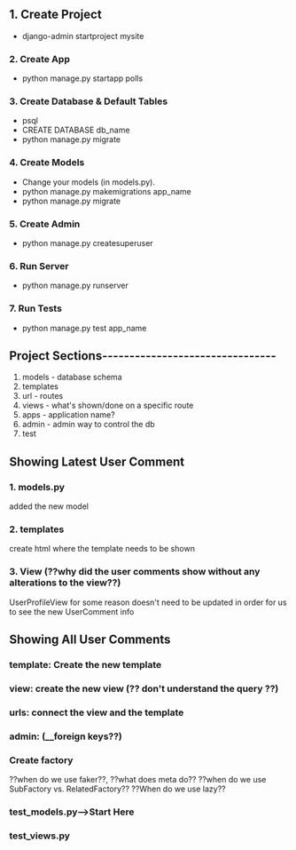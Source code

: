 ## 1. Create Project
- django-admin startproject mysite

### 2. Create App
- python manage.py startapp polls

### 3. Create Database & Default Tables
- psql 
- CREATE DATABASE db_name
- python manage.py migrate

### 4. Create Models
- Change your models (in models.py).
- python manage.py makemigrations app_name
- python manage.py migrate 

### 5. Create Admin
- python manage.py createsuperuser

### 6. Run Server
- python manage.py runserver

### 7. Run Tests
- python manage.py test app_name


## Project Sections--------------------------------
1. models - database schema
2. templates
3. url - routes
4. views - what's shown/done on a specific route
5. apps - application name?
6. admin - admin way to control the db
7. test



## Showing Latest User Comment

### 1. models.py
added the new model
### 2. templates
create html where the template needs to be shown
### 3. View (??why did the user comments show without any alterations to the view??)
UserProfileView for some reason doesn't need to be updated in order for us to see the new UserComment info

## Showing All User Comments

### template: Create the new template

### view: create the new view (?? don't understand the query ??)

### urls: connect the view and the template

### admin: (__foreign keys??)

### Create factory 
??when do we use faker??, 
??what does meta do?? 
??when do we use SubFactory vs. RelatedFactory??
??When do we use lazy??

### test_models.py-->Start Here

### test_views.py
